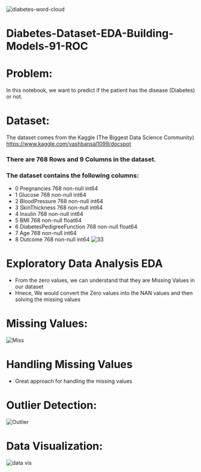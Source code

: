 ![diabetes-word-cloud](https://user-images.githubusercontent.com/57557590/111818190-27704900-88f4-11eb-8e9b-ec84e2518a4d.jpg)

# Diabetes-Dataset-EDA-Building-Models-91-ROC
# Problem:
In this notebook, we want to predict if the patient has the disease (Diabetes) or not.
# Dataset:
The dataset comes from the Kaggle (The Biggest Data Science Community) https://www.kaggle.com/yashbansal1099/docspot
### There are 768 Rows and 9 Columns in the dataset.
### The dataset contains the following columns:

 * 0   Pregnancies               768 non-null    int64  
 * 1   Glucose                   768 non-null    int64  
 * 2   BloodPressure             768 non-null    int64  
 * 3   SkinThickness             768 non-null    int64  
 * 4   Insulin                   768 non-null    int64  
 * 5   BMI                       768 non-null    float64
 * 6   DiabetesPedigreeFunction  768 non-null    float64
 * 7   Age                       768 non-null    int64  
 * 8   Outcome                   768 non-null    int64
![33](https://user-images.githubusercontent.com/57557590/111818759-ca28c780-88f4-11eb-9cca-ead11541aca2.PNG)
# Exploratory Data Analysis EDA
* From the zero values, we can understand that they are Missing Values in our dataset
* Hnece, We would convert the Zero values into the NAN values and then solving the missing values
# Missing Values:
![Miss](https://user-images.githubusercontent.com/57557590/111877187-53083780-89b7-11eb-81ca-dcdd80bf39c9.PNG)
# Handling Missing Values
* Great approach for handling the missing values
# Outlier Detection:
![Outlier](https://user-images.githubusercontent.com/57557590/111877236-9793d300-89b7-11eb-8068-a0a7bfc0c6fa.PNG)
# Data Visualization:
![data vis](https://user-images.githubusercontent.com/57557590/111877308-fc4f2d80-89b7-11eb-9851-eddc9545ca2d.PNG)
